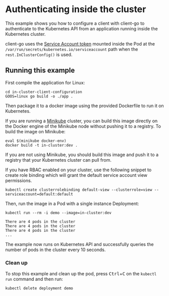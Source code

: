 # Authenticating inside the cluster

This example shows you how to configure a client with client-go to authenticate
to the Kubernetes API from an application running inside the Kubernetes cluster.

client-go uses the [Service Account token][sa] mounted inside the Pod at the
`/var/run/secrets/kubernetes.io/serviceaccount` path when the
`rest.InClusterConfig()` is used.

## Running this example

First compile the application for Linux:

    cd in-cluster-client-configuration
    GOOS=linux go build -o ./app .

Then package it to a docker image using the provided Dockerfile to run it on
Kubernetes.

If you are running a [Minikube][mk] cluster, you can build this image directly
on the Docker engine of the Minikube node without pushing it to a registry. To
build the image on Minikube:

    eval $(minikube docker-env)
    docker build -t in-cluster:dev .

If you are not using Minikube, you should build this image and push it to a registry
that your Kubernetes cluster can pull from.

If you have RBAC enabled on your cluster, use the following
snippet to create role binding which will grant the default service account view
permissions.

```
kubectl create clusterrolebinding default-view --clusterrole=view --serviceaccount=default:default
```

Then, run the image in a Pod with a single instance Deployment:

    kubectl run --rm -i demo --image=in-cluster:dev

    There are 4 pods in the cluster
    There are 4 pods in the cluster
    There are 4 pods in the cluster
    ...

The example now runs on Kubernetes API and successfully queries the number of
pods in the cluster every 10 seconds.

### Clean up

To stop this example and clean up the pod, press <kbd>Ctrl</kbd>+<kbd>C</kbd> on
the `kubectl run` command and then run:

    kubectl delete deployment demo

[sa]: https://kubernetes.io/docs/admin/authentication/#service-account-tokens
[mk]: https://kubernetes.io/docs/getting-started-guides/minikube/
